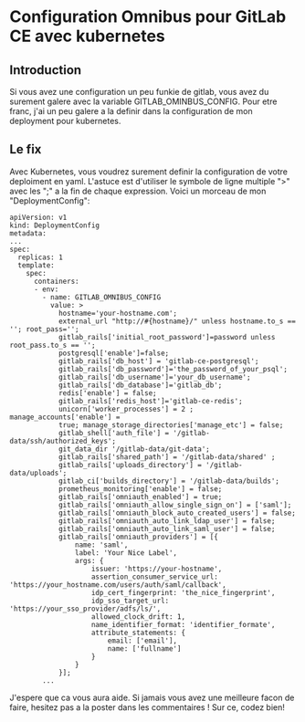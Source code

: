 # Configuration Omnibus pour GitLab CE avec kubernetes

## Introduction

Si vous avez une configuration un peu funkie de gitlab, vous avez du surement galere avec la variable GITLAB_OMINBUS_CONFIG. Pour etre franc, j'ai un peu galere a la definir dans la configuration de mon deployment pour kubernetes.

## Le fix

Avec Kubernetes, vous voudrez surement definir la configuration de votre deploiment en yaml. L'astuce est d'utiliser le symbole de ligne multiple ">" avec les ";" a la fin de chaque expression. Voici un morceau de mon "DeploymentConfig":

```
apiVersion: v1
kind: DeploymentConfig
metadata:
...
spec:
  replicas: 1
  template:
    spec:
      containers:
      - env:
        - name: GITLAB_OMNIBUS_CONFIG
          value: >
            hostname='your-hostname.com';
            external_url "http://#{hostname}/" unless hostname.to_s == ''; root_pass='';
            gitlab_rails['initial_root_password']=password unless root_pass.to_s == '';
            postgresql['enable']=false;
            gitlab_rails['db_host'] = 'gitlab-ce-postgresql';
            gitlab_rails['db_password']='the_password_of_your_psql';
            gitlab_rails['db_username']='your_db_username';
            gitlab_rails['db_database']='gitlab_db';
            redis['enable'] = false;
            gitlab_rails['redis_host']='gitlab-ce-redis';
            unicorn['worker_processes'] = 2 ; manage_accounts['enable'] =
            true; manage_storage_directories['manage_etc'] = false;
            gitlab_shell['auth_file'] = '/gitlab-data/ssh/authorized_keys';
            git_data_dir '/gitlab-data/git-data';
            gitlab_rails['shared_path'] = '/gitlab-data/shared' ;
            gitlab_rails['uploads_directory'] = '/gitlab-data/uploads';
            gitlab_ci['builds_directory'] = '/gitlab-data/builds';
            prometheus_monitoring['enable'] = false;
            gitlab_rails['omniauth_enabled'] = true;
            gitlab_rails['omniauth_allow_single_sign_on'] = ['saml'];
            gitlab_rails['omniauth_block_auto_created_users'] = false;
            gitlab_rails['omniauth_auto_link_ldap_user'] = false;
            gitlab_rails['omniauth_auto_link_saml_user'] = false;
            gitlab_rails['omniauth_providers'] = [{
                name: 'saml',
                label: 'Your Nice Label',
                args: {
                    issuer: 'https://your-hostname',
                    assertion_consumer_service_url: 'https://your_hostname.com/users/auth/saml/callback',
                    idp_cert_fingerprint: 'the_nice_fingerprint',
                    idp_sso_target_url: 'https://your_sso_provider/adfs/ls/',
                    allowed_clock_drift: 1,
                    name_identifier_format: 'identifier_formate',
                    attribute_statements: {
                        email: ['email'],
                        name: ['fullname']
                    }
                }
            }];
        ...
```


J'espere que ca vous aura aide. Si jamais vous avez une meilleure facon de faire, hesitez pas a la poster dans les commentaires !
Sur ce, codez bien!

